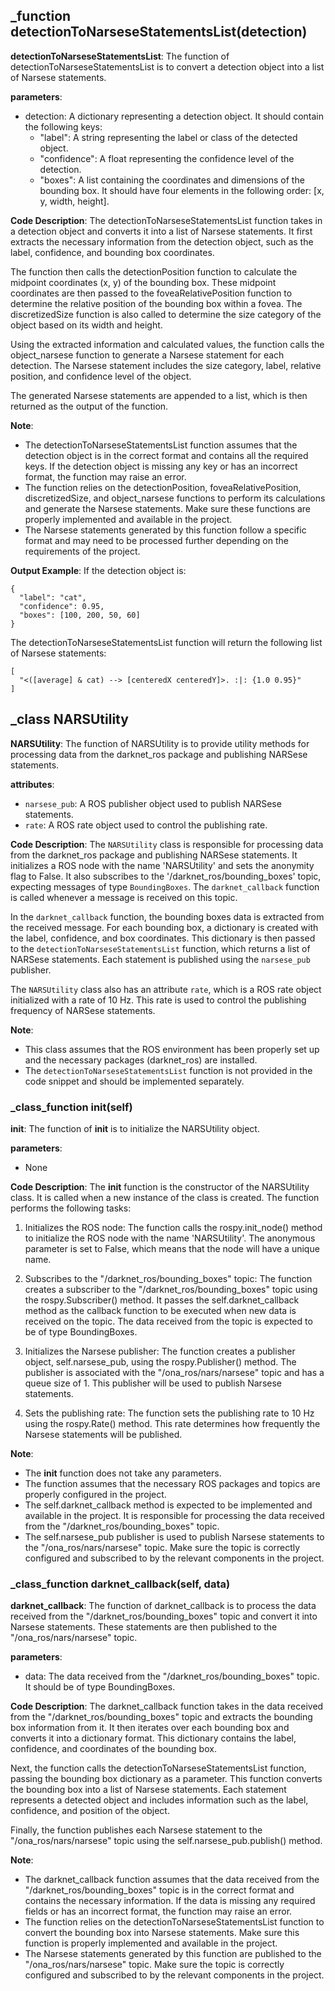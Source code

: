 ## _function detectionToNarseseStatementsList(detection)
**detectionToNarseseStatementsList**: The function of detectionToNarseseStatementsList is to convert a detection object into a list of Narsese statements.

**parameters**:
- detection: A dictionary representing a detection object. It should contain the following keys:
  - "label": A string representing the label or class of the detected object.
  - "confidence": A float representing the confidence level of the detection.
  - "boxes": A list containing the coordinates and dimensions of the bounding box. It should have four elements in the following order: [x, y, width, height].

**Code Description**:
The detectionToNarseseStatementsList function takes in a detection object and converts it into a list of Narsese statements. It first extracts the necessary information from the detection object, such as the label, confidence, and bounding box coordinates. 

The function then calls the detectionPosition function to calculate the midpoint coordinates (x, y) of the bounding box. These midpoint coordinates are then passed to the foveaRelativePosition function to determine the relative position of the bounding box within a fovea. The discretizedSize function is also called to determine the size category of the object based on its width and height.

Using the extracted information and calculated values, the function calls the object_narsese function to generate a Narsese statement for each detection. The Narsese statement includes the size category, label, relative position, and confidence level of the object.

The generated Narsese statements are appended to a list, which is then returned as the output of the function.

**Note**:
- The detectionToNarseseStatementsList function assumes that the detection object is in the correct format and contains all the required keys. If the detection object is missing any key or has an incorrect format, the function may raise an error.
- The function relies on the detectionPosition, foveaRelativePosition, discretizedSize, and object_narsese functions to perform its calculations and generate the Narsese statements. Make sure these functions are properly implemented and available in the project.
- The Narsese statements generated by this function follow a specific format and may need to be processed further depending on the requirements of the project.

**Output Example**:
If the detection object is:
```
{
  "label": "cat",
  "confidence": 0.95,
  "boxes": [100, 200, 50, 60]
}
```
The detectionToNarseseStatementsList function will return the following list of Narsese statements:
```
[
  "<([average] & cat) --> [centeredX centeredY]>. :|: {1.0 0.95}"
]
```
## _class NARSUtility
**NARSUtility**: The function of NARSUtility is to provide utility methods for processing data from the darknet_ros package and publishing NARSese statements.

**attributes**:
- `narsese_pub`: A ROS publisher object used to publish NARSese statements.
- `rate`: A ROS rate object used to control the publishing rate.

**Code Description**:
The `NARSUtility` class is responsible for processing data from the darknet_ros package and publishing NARSese statements. It initializes a ROS node with the name 'NARSUtility' and sets the anonymity flag to False. It also subscribes to the '/darknet_ros/bounding_boxes' topic, expecting messages of type `BoundingBoxes`. The `darknet_callback` function is called whenever a message is received on this topic.

In the `darknet_callback` function, the bounding boxes data is extracted from the received message. For each bounding box, a dictionary is created with the label, confidence, and box coordinates. This dictionary is then passed to the `detectionToNarseseStatementsList` function, which returns a list of NARSese statements. Each statement is published using the `narsese_pub` publisher.

The `NARSUtility` class also has an attribute `rate`, which is a ROS rate object initialized with a rate of 10 Hz. This rate is used to control the publishing frequency of NARSese statements.

**Note**:
- This class assumes that the ROS environment has been properly set up and the necessary packages (darknet_ros) are installed.
- The `detectionToNarseseStatementsList` function is not provided in the code snippet and should be implemented separately.
### _class_function __init__(self)
**__init__**: The function of __init__ is to initialize the NARSUtility object.

**parameters**:
- None

**Code Description**:
The __init__ function is the constructor of the NARSUtility class. It is called when a new instance of the class is created. The function performs the following tasks:

1. Initializes the ROS node: The function calls the rospy.init_node() method to initialize the ROS node with the name 'NARSUtility'. The anonymous parameter is set to False, which means that the node will have a unique name.

2. Subscribes to the "/darknet_ros/bounding_boxes" topic: The function creates a subscriber to the "/darknet_ros/bounding_boxes" topic using the rospy.Subscriber() method. It passes the self.darknet_callback method as the callback function to be executed when new data is received on the topic. The data received from the topic is expected to be of type BoundingBoxes.

3. Initializes the Narsese publisher: The function creates a publisher object, self.narsese_pub, using the rospy.Publisher() method. The publisher is associated with the "/ona_ros/nars/narsese" topic and has a queue size of 1. This publisher will be used to publish Narsese statements.

4. Sets the publishing rate: The function sets the publishing rate to 10 Hz using the rospy.Rate() method. This rate determines how frequently the Narsese statements will be published.

**Note**:
- The __init__ function does not take any parameters.
- The function assumes that the necessary ROS packages and topics are properly configured in the project.
- The self.darknet_callback method is expected to be implemented and available in the project. It is responsible for processing the data received from the "/darknet_ros/bounding_boxes" topic.
- The self.narsese_pub publisher is used to publish Narsese statements to the "/ona_ros/nars/narsese" topic. Make sure the topic is correctly configured and subscribed to by the relevant components in the project.
### _class_function darknet_callback(self, data)
**darknet_callback**: The function of darknet_callback is to process the data received from the "/darknet_ros/bounding_boxes" topic and convert it into Narsese statements. These statements are then published to the "/ona_ros/nars/narsese" topic.

**parameters**:
- data: The data received from the "/darknet_ros/bounding_boxes" topic. It should be of type BoundingBoxes.

**Code Description**:
The darknet_callback function takes in the data received from the "/darknet_ros/bounding_boxes" topic and extracts the bounding box information from it. It then iterates over each bounding box and converts it into a dictionary format. This dictionary contains the label, confidence, and coordinates of the bounding box.

Next, the function calls the detectionToNarseseStatementsList function, passing the bounding box dictionary as a parameter. This function converts the bounding box into a list of Narsese statements. Each statement represents a detected object and includes information such as the label, confidence, and position of the object.

Finally, the function publishes each Narsese statement to the "/ona_ros/nars/narsese" topic using the self.narsese_pub.publish() method.

**Note**:
- The darknet_callback function assumes that the data received from the "/darknet_ros/bounding_boxes" topic is in the correct format and contains the necessary information. If the data is missing any required fields or has an incorrect format, the function may raise an error.
- The function relies on the detectionToNarseseStatementsList function to convert the bounding box into Narsese statements. Make sure this function is properly implemented and available in the project.
- The Narsese statements generated by this function are published to the "/ona_ros/nars/narsese" topic. Make sure the topic is correctly configured and subscribed to by the relevant components in the project.
